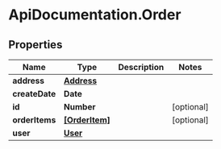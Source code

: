 # ApiDocumentation.Order

## Properties
Name | Type | Description | Notes
------------ | ------------- | ------------- | -------------
**address** | [**Address**](Address.md) |  | 
**createDate** | **Date** |  | 
**id** | **Number** |  | [optional] 
**orderItems** | [**[OrderItem]**](OrderItem.md) |  | [optional] 
**user** | [**User**](User.md) |  | 


